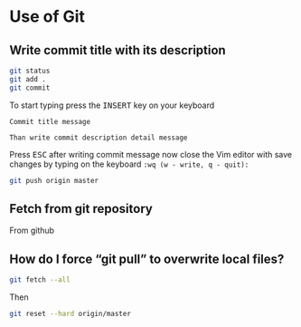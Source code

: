 # Use of Git

## Write commit title with its description 

```sh
git status
git add .
git commit
```
To start typing press the <kbd>INSERT</kbd> key on your keyboard

    Commit title message
    
    Than write commit description detail message 

Press <kbd>ESC</kbd> after writing commit message now close the Vim editor with save changes by typing on the keyboard `:wq (w - write, q - quit):`
```sh
git push origin master
```

## Fetch from git repository 
From github

## How do I force “git pull” to overwrite local files?
```sh
git fetch --all
```

Then
```sh
git reset --hard origin/master
```
